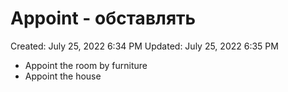# Appoint - обставлять

Created: July 25, 2022 6:34 PM
Updated: July 25, 2022 6:35 PM

- Appoint the room by furniture
- Appoint the house